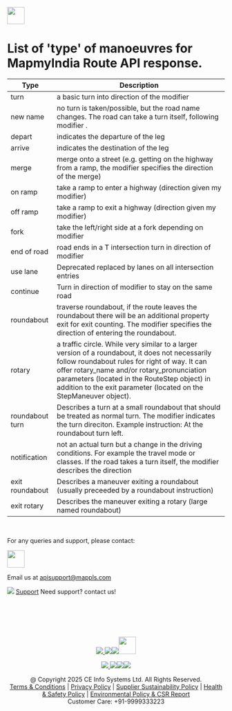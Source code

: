 [<img src="https://about.mappls.com/about/images/MAPPLS-MapmyIndia-logo.png" height="40"/> </p>](https://about.mappls.com/api/)

# List of 'type' of manoeuvres for MapmyIndia Route API response.

| Type	| Description | 
| ---- | ---- | 
| turn	| a basic turn into direction of the  modifier | 
| new name	| no turn is taken/possible, but the road name changes. The road can take a turn itself, following modifier . | 
| depart	| indicates the departure of the leg | 
| arrive	| indicates the destination of the leg | 
| merge	| merge onto a street (e.g. getting on the highway from a ramp, the  modifier specifies the direction of the merge) | 
| on ramp	| take a ramp to enter a highway (direction given my  modifier) | 
| off ramp	| take a ramp to exit a highway (direction given my  modifier) | 
| fork	| take the left/right side at a fork depending on  modifier | 
| end of road	| road ends in a T intersection turn in direction of  modifier | 
| use lane	| Deprecated replaced by lanes on all intersection entries | 
| continue	| Turn in direction of  modifier to stay on the same road | 
| roundabout	| traverse roundabout, if the route leaves the roundabout there will be an additional property  exit for exit counting. The modifier specifies the direction of entering the roundabout. | 
| rotary	| a traffic circle. While very similar to a larger version of a roundabout, it does not necessarily follow roundabout rules for right of way. It can offer rotary_name and/or rotary_pronunciation parameters (located in the RouteStep object) in addition to the exit parameter (located on the StepManeuver object). | 
| roundabout turn	| Describes a turn at a small roundabout that should be treated as normal turn. The modifier indicates the turn direciton. Example instruction:  At the roundabout turn left. | 
| notification	| not an actual turn but a change in the driving conditions. For example the travel mode or classes. If the road takes a turn itself, the  modifier describes the direction | 
| exit roundabout	| Describes a maneuver exiting a roundabout (usually preceeded by a  roundabout instruction) | 
| exit rotary	| Describes the maneuver exiting a rotary (large named roundabout) |

<br>

For any queries and support, please contact: 

[<img src="https://about.mappls.com/images/mappls-logo.svg" height="40"/> </p>](https://about.mappls.com/api/)
Email us at [apisupport@mappls.com](mailto:apisupport@mappls.com)


![](https://www.mapmyindia.com/api/img/icons/support.png)
[Support](https://about.mappls.com/contact/)
Need support? contact us!

<br></br>
<br></br>

[<p align="center"> <img src="https://www.mapmyindia.com/api/img/icons/stack-overflow.png"/> ](https://stackoverflow.com/questions/tagged/mappls-api)[![](https://www.mapmyindia.com/api/img/icons/blog.png)](https://about.mappls.com/blog/)[![](https://www.mapmyindia.com/api/img/icons/gethub.png)](https://github.com/Mappls-api)[<img src="https://mmi-api-team.s3.ap-south-1.amazonaws.com/API-Team/npm-logo.one-third%5B1%5D.png" height="40"/> </p>](https://www.npmjs.com/org/mapmyindia) 



[<p align="center"> <img src="https://www.mapmyindia.com/june-newsletter/icon4.png"/> ](https://www.facebook.com/Mapplsofficial)[![](https://www.mapmyindia.com/june-newsletter/icon2.png)](https://twitter.com/mappls)[![](https://www.mapmyindia.com/newsletter/2017/aug/llinkedin.png)](https://www.linkedin.com/company/mappls/)[![](https://www.mapmyindia.com/june-newsletter/icon3.png)](https://www.youtube.com/channel/UCAWvWsh-dZLLeUU7_J9HiOA)




<div align="center">@ Copyright 2025 CE Info Systems Ltd. All Rights Reserved.</div>

<div align="center"> <a href="https://about.mappls.com/api/terms-&-conditions">Terms & Conditions</a> | <a href="https://about.mappls.com/about/privacy-policy">Privacy Policy</a> | <a href="https://about.mappls.com/pdf/mapmyIndia-sustainability-policy-healt-labour-rules-supplir-sustainability.pdf">Supplier Sustainability Policy</a> | <a href="https://about.mappls.com/pdf/Health-Safety-Management.pdf">Health & Safety Policy</a> | <a href="https://about.mappls.com/pdf/Environment-Sustainability-Policy-CSR-Report.pdf">Environmental Policy & CSR Report</a>

<div align="center">Customer Care: +91-9999333223</div>